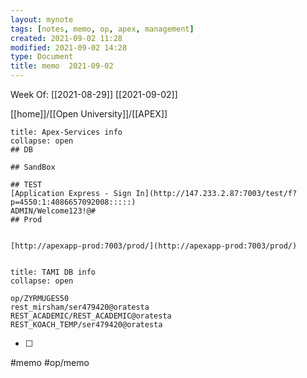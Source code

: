 ```yaml
---
layout: mynote
tags: [notes, memo, op, apex, management] 
created: 2021-09-02 11:28
modified: 2021-09-02 14:28
type: Document
title: memo  2021-09-02
---
```

Week Of: [[2021-08-29]]
[[2021-09-02]]


[[home]]/[[Open University]]/[[APEX]]

```ad-info
title: Apex-Services info
collapse: open
## DB

## SandBox

## TEST
[Application Express - Sign In](http://147.233.2.87:7003/test/f?p=4550:1:4086657092008:::::)
ADMIN/Welcome123!@#
## Prod
          

[http://apexapp-prod:7003/prod/](http://apexapp-prod:7003/prod/)


```

```ad-info
title: TAMI DB info
collapse: open

op/ZYRMUGES50
rest_mirsham/ser479420@oratesta
REST_ACADEMIC/REST_ACADEMIC@oratesta
REST_KOACH_TEMP/ser479420@oratesta

```

- [ ] 
 
#memo #op/memo
